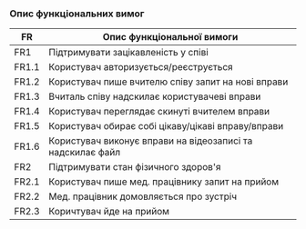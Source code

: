 ### Опис функціональних вимог

| FR    | Опис функціональної вимоги | 
| ------| ----------- | 
| FR1   | Підтримувати зацікавленість у співі |
| FR1.1 | Користувач авторизується/реєструється |
| FR1.2 | Користувач пише вчителю співу запит на нові вправи |
| FR1.3 | Вчиталь співу надскилає користувачеві вправи | 
| FR1.4 | Користувач переглядає скинуті вчителем вправи | 
| FR1.5 | Користувач обирає собі цікаву/цікаві вправу/вправи | 
| FR1.6 | Користувач виконує вправи на відеозаписі та надскилає файл  | 
| FR2   | Підтримувати стан фізичного здоров'я |
| FR2.1 | Користувач пише мед. працівнику запит на прийом |
| FR2.2 | Мед. працівник домовляється про зустріч | 
| FR2.3 | Коричтувач йде на прийом | 
